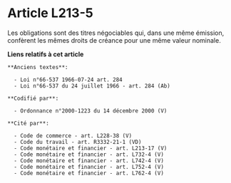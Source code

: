 # Article L213-5

Les obligations sont des titres négociables qui, dans une même émission, confèrent les mêmes droits de créance pour une même
valeur nominale.

**Liens relatifs à cet article**

	**Anciens textes**:

	  - Loi n°66-537 1966-07-24 art. 284
	  - Loi n°66-537 du 24 juillet 1966 - art. 284 (Ab)

	**Codifié par**:

	  - Ordonnance n°2000-1223 du 14 décembre 2000 (V)

	**Cité par**:

	  - Code de commerce - art. L228-38 (V)
	  - Code du travail - art. R3332-21-1 (VD)
	  - Code monétaire et financier - art. L213-17 (V)
	  - Code monétaire et financier - art. L732-4 (V)
	  - Code monétaire et financier - art. L742-4 (V)
	  - Code monétaire et financier - art. L752-4 (V)
	  - Code monétaire et financier - art. L762-4 (V)
